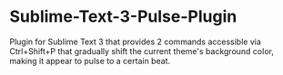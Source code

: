 Sublime-Text-3-Pulse-Plugin
===========================

Plugin for Sublime Text 3 that provides 2 commands accessible via Ctrl+Shift+P that gradually shift the current theme's background color, making it appear to pulse to a certain beat.
